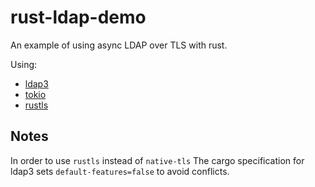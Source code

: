 # rust-ldap-demo

An example of using async LDAP over TLS with rust.

Using:

* [ldap3](https://crates.io/crates/ldap3)
* [tokio](https://crates.io/crates/tokio)
* [rustls](https://crates.io/crates/rustls)

## Notes

In order to use `rustls` instead of `native-tls` The cargo specification for
ldap3 sets `default-features=false` to avoid conflicts.

